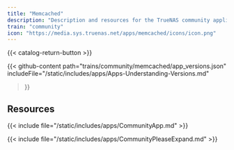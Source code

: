```yaml
---
title: "Memcached"
description: "Description and resources for the TrueNAS community application called Memcached."
train: "community"
icon: "https://media.sys.truenas.net/apps/memcached/icons/icon.png"
---
```


{{< catalog-return-button >}}

{{< github-content 
    path="trains/community/memcached/app_versions.json"
    includeFile="/static/includes/apps/Apps-Understanding-Versions.md"
>}}

## Resources

{{< include file="/static/includes/apps/CommunityApp.md" >}}

{{< include file="/static/includes/apps/CommunityPleaseExpand.md" >}}
